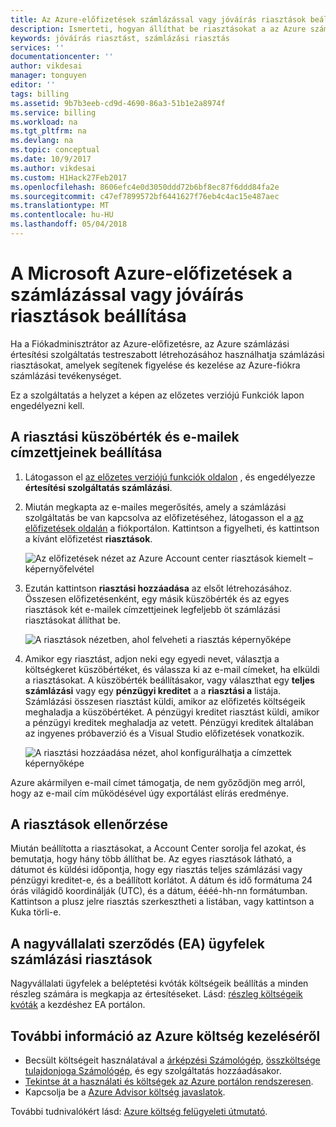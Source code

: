 ```yaml
---
title: Az Azure-előfizetések számlázással vagy jóváírás riasztások beállítása |} Microsoft Docs
description: Ismerteti, hogyan állíthat be riasztásokat a az Azure számlázásának számlázási meglepetések számát elkerülése érdekében.
keywords: jóváírás riasztást, számlázási riasztás
services: ''
documentationcenter: ''
author: vikdesai
manager: tonguyen
editor: ''
tags: billing
ms.assetid: 9b7b3eeb-cd9d-4690-86a3-51b1e2a8974f
ms.service: billing
ms.workload: na
ms.tgt_pltfrm: na
ms.devlang: na
ms.topic: conceptual
ms.date: 10/9/2017
ms.author: vikdesai
ms.custom: H1Hack27Feb2017
ms.openlocfilehash: 8606efc4e0d3050ddd72b6bf8ec87f6ddd84fa2e
ms.sourcegitcommit: c47ef7899572bf6441627f76eb4c4ac15e487aec
ms.translationtype: MT
ms.contentlocale: hu-HU
ms.lasthandoff: 05/04/2018
---
```

# <a name="set-up-billing-or-credit-alerts-for-your-microsoft-azure-subscriptions"></a>A Microsoft Azure-előfizetések a számlázással vagy jóváírás riasztások beállítása
Ha a Fiókadminisztrátor az Azure-előfizetésre, az Azure számlázási értesítési szolgáltatás testreszabott létrehozásához használhatja számlázási riasztásokat, amelyek segítenek figyelése és kezelése az Azure-fiókra számlázási tevékenységet.

Ez a szolgáltatás a helyzet a képen az előzetes verziójú Funkciók lapon engedélyezni kell.

## <a name="set-the-alert-threshold-and-email-recipients"></a>A riasztási küszöbérték és e-mailek címzettjeinek beállítása
1. Látogasson el [az előzetes verziójú funkciók oldalon](https://account.windowsazure.com/PreviewFeatures) , és engedélyezze **értesítési szolgáltatás számlázási**.

1. Miután megkapta az e-mailes megerősítés, amely a számlázási szolgáltatás be van kapcsolva az előfizetéséhez, látogasson el a [az előfizetések oldalán](https://account.windowsazure.com/Subscriptions) a fiókportálon. Kattintson a figyelheti, és kattintson a kívánt előfizetést **riasztások**.

    ![Az előfizetések nézet az Azure Account center riasztások kiemelt – képernyőfelvétel][Image1]

2. Ezután kattintson **riasztási hozzáadása** az elsőt létrehozásához. Összesen előfizetésenként, egy másik küszöbérték és az egyes riasztások két e-mailek címzettjeinek legfeljebb öt számlázási riasztásokat állíthat be.

    ![A riasztások nézetben, ahol felveheti a riasztás képernyőképe][Image2]

3. Amikor egy riasztást, adjon neki egy egyedi nevet, választja a költségkeret küszöbértéket, és válassza ki az e-mail címeket, ha elküldi a riasztásokat. A küszöbérték beállításakor, vagy választhat egy **teljes számlázási** vagy egy **pénzügyi kreditet** a a **riasztási a** listája. Számlázási összesen riasztást küldi, amikor az előfizetés költségeik meghaladja a küszöbértéket. A pénzügyi kreditet riasztást küldi, amikor a pénzügyi kreditek meghaladja az vetett. Pénzügyi kreditek általában az ingyenes próbaverzió és a Visual Studio előfizetések vonatkozik.

    ![A riasztási hozzáadása nézet, ahol konfigurálhatja a címzettek képernyőképe][Image3]

Azure akármilyen e-mail címet támogatja, de nem győződjön meg arról, hogy az e-mail cím működésével úgy exportálást elírás eredménye.

## <a name="check-on-your-alerts"></a>A riasztások ellenőrzése
Miután beállította a riasztásokat, a Account Center sorolja fel azokat, és bemutatja, hogy hány több állíthat be. Az egyes riasztások látható, a dátumot és küldési időpontja, hogy egy riasztás teljes számlázási vagy pénzügyi kreditet-e, és a beállított korlátot. A dátum és idő formátuma 24 órás világidő koordinálják (UTC), és a dátum, éééé-hh-nn formátumban. Kattintson a plusz jelre riasztás szerkesztheti a listában, vagy kattintson a Kuka törli-e.

## <a name="billing-alerts-for-enterprise-agreement-ea-customers"></a>A nagyvállalati szerződés (EA) ügyfelek számlázási riasztások
Nagyvállalati ügyfelek a beléptetési kvóták költségeik beállítás a minden részleg számára is megkapja az értesítéseket. Lásd: [részleg költségeik kvóták](https://ea.azure.com/helpdocs/departmentSpendingQuotas) a kezdéshez EA portálon.

## <a name="learn-more-about-azure-cost-management"></a>További információ az Azure költség kezeléséről
- Becsült költségeit használatával a [árképzési Számológép](https://azure.microsoft.com/pricing/calculator/), [összköltsége tulajdonjoga Számológép](https://aka.ms/azure-tco-calculator), és egy szolgáltatás hozzáadásakor.
- [Tekintse át a használati és költségek az Azure portálon rendszeresen](billing-getting-started.md#costs).
- Kapcsolja be a [Azure Advisor költség javaslatok](../advisor/advisor-cost-recommendations.md).

További tudnivalókért lásd: [Azure költség felügyeleti útmutató](billing-getting-started.md).

[Image1]: ./media/azure-billing-set-up-alerts/billingalert1.png 
[Image2]: ./media/azure-billing-set-up-alerts/billingalert2.png
[Image3]: ./media/azure-billing-set-up-alerts/billingalerts3.png 
